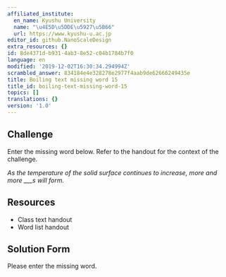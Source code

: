 ```yaml
---
affiliated_institute:
  en_name: Kyushu University
  name: "\u4E5D\u5DDE\u5927\u5B66"
  url: https://www.kyushu-u.ac.jp
editor_id: github.NanoScaleDesign
extra_resources: {}
id: 8de4371d-b931-4ab3-8e52-c04b1784b7f0
language: en
modified: '2019-12-02T16:30:34.294994Z'
scrambled_answer: 834184e4e328278e2977f4aab9de62666249435e
title: Boiling text missing word 15
title_id: boiling-text-missing-word-15
topics: []
translations: {}
version: '1.0'
---
```


## Challenge
Enter the missing word below. Refer to the handout for the context of the challenge.

*As the temperature of the solid surface continues to increase, more and more ___s will form.*


## Resources
- Class text handout
- Word list handout


## Solution Form
Please enter the missing word.
